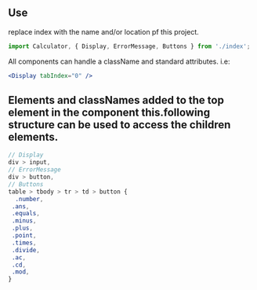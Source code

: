 
## Use
replace index with the name and/or location pf this project.
```jsx
import Calculator, { Display, ErrorMessage, Buttons } from './index';
```
All components can handle a className and standard attributes.
i.e:
```jsx
<Display tabIndex="0" />
```

## Elements and classNames added to the top element in the component this.following structure can be used to access the children elements.

```scss
// Display
div > input,
// ErrorMessage
div > button,
// Buttons
table > tbody > tr > td > button {
  .number,
 .ans,
 .equals,
 .minus,
 .plus,
 .point,
 .times,
 .divide,
 .ac,
 .cd,
 .mod,
}
```
